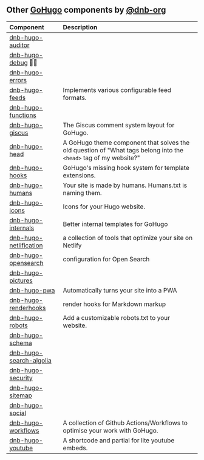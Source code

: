 ## Other [GoHugo](https://gohugo.io/) components by [@dnb-org](https://github.com/dnb-org/)

<!-- prettier-ignore -->
| Component | Description |
| :--- | :--- |
| [dnb-hugo-auditor](https://github.com/dnb-org/dnb-hugo-auditor) | |
| [dnb-hugo-debug](https://github.com/dnb-org/dnb-hugo-debug) :mage_man: | |
| [dnb-hugo-errors](https://github.com/dnb-org/dnb-hugo-errors) | |
| [dnb-hugo-feeds](https://github.com/dnb-org/dnb-hugo-feeds) | Implements various configurable feed formats. |
| [dnb-hugo-functions](https://github.com/dnb-org/dnb-hugo-functions) | |
| [dnb-hugo-giscus](https://github.com/dnb-org/dnb-hugo-giscus) | The Giscus comment system layout for GoHugo. |
| [dnb-hugo-head](https://github.com/dnb-org/dnb-hugo-head) | A GoHugo theme component that solves the old question of "What tags belong into the `<head>` tag of my website?" |
| [dnb-hugo-hooks](https://github.com/dnb-org/dnb-hugo-hooks) | GoHugo's missing hook system for template extensions. |
| [dnb-hugo-humans](https://github.com/dnb-org/dnb-hugo-humans) | Your site is made by humans. Humans.txt is naming them. |
| [dnb-hugo-icons](https://github.com/dnb-org/dnb-hugo-icons) | Icons for your Hugo website. |
| [dnb-hugo-internals](https://github.com/dnb-org/dnb-hugo-internals) | Better internal templates for GoHugo |
| [dnb-hugo-netlification](https://github.com/dnb-org/dnb-hugo-netlification) | a collection of tools that optimize your site on Netlify |
| [dnb-hugo-opensearch](https://github.com/dnb-org/dnb-hugo-opensearch) | configuration for Open Search |
| [dnb-hugo-pictures](https://github.com/dnb-org/dnb-hugo-pictures) | |
| [dnb-hugo-pwa](https://github.com/dnb-org/dnb-hugo-pwa) | Automatically turns your site into a PWA |
| [dnb-hugo-renderhooks](https://github.com/dnb-org/dnb-hugo-renderhooks) | render hooks for Markdown markup |
| [dnb-hugo-robots](https://github.com/dnb-org/dnb-hugo-robots) | Add a customizable robots.txt to your website. |
| [dnb-hugo-schema](https://github.com/dnb-org/dnb-hugo-schema) | |
| [dnb-hugo-search-algolia](https://github.com/dnb-org/dnb-hugo-search-algolia) | |
| [dnb-hugo-security](https://github.com/dnb-org/dnb-hugo-security) | |
| [dnb-hugo-sitemap](https://github.com/dnb-org/dnb-hugo-sitemap) | |
| [dnb-hugo-social](https://github.com/dnb-org/dnb-hugo-social) | |
| [dnb-hugo-workflows](https://github.com/dnb-org/dnb-hugo-workflows) | A collection of Github Actions/Workflows to optimise your work with GoHugo. |
| [dnb-hugo-youtube](https://github.com/dnb-org/dnb-hugo-youtube) | A shortcode and partial for lite youtube embeds. |





<!--lint disable no-missing-blank-lines -->
